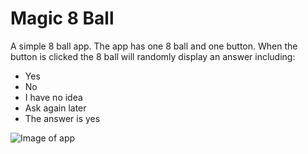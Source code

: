 # Magic 8 Ball

A simple 8 ball app. The app has one 8 ball and one button. When the button is clicked the 8 ball will randomly display an answer including:
* Yes
* No
* I have no idea
* Ask again later
* The answer is yes

![Image of app](https://github.com/akhan227/Android-Development-Bootcamp-Projects/tree/master/Magic-8-Ball/image.PNG "Image of App")